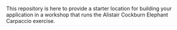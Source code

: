 This repository is here to provide a starter location for building your application in a workshop
that runs the Alistair Cockburn Elephant Carpaccio exercise.